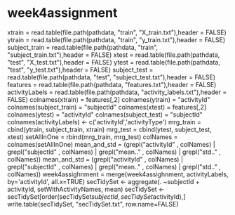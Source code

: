 # week4assignment
xtrain = read.table(file.path(pathdata, "train", "X_train.txt"),header = FALSE)
ytrain = read.table(file.path(pathdata, "train", "y_train.txt"),header = FALSE)
subject_train = read.table(file.path(pathdata, "train", "subject_train.txt"),header = FALSE)
xtest = read.table(file.path(pathdata, "test", "X_test.txt"),header = FALSE)
ytest = read.table(file.path(pathdata, "test", "y_test.txt"),header = FALSE)
subject_test = read.table(file.path(pathdata, "test", "subject_test.txt"),header = FALSE)
features = read.table(file.path(pathdata, "features.txt"),header = FALSE)
activityLabels = read.table(file.path(pathdata, "activity_labels.txt"),header = FALSE)
colnames(xtrain) = features[,2]
colnames(ytrain) = "activityId"
colnames(subject_train) = "subjectId"
colnames(xtest) = features[,2]
colnames(ytest) = "activityId"
colnames(subject_test) = "subjectId"
colnames(activityLabels) <- c('activityId','activityType')
mrg_train = cbind(ytrain, subject_train, xtrain)
mrg_test = cbind(ytest, subject_test, xtest)
setAllInOne = rbind(mrg_train, mrg_test)
colNames = colnames(setAllInOne)
mean_and_std = (grepl("activityId" , colNames) | grepl("subjectId" , colNames) | grepl("mean.." , colNames) | grepl("std.." , colNames))
mean_and_std = (grepl("activityId" , colNames) | grepl("subjectId" , colNames) | grepl("mean.." , colNames) | grepl("std.." , colNames))
week4assighnment = merge(week4assighnment, activityLabels, by='activityId', all.x=TRUE)
secTidySet <- aggregate(. ~subjectId + activityId, setWithActivityNames, mean)
secTidySet <- secTidySet[order(secTidySet$subjectId, secTidySet$activityId),]
write.table(secTidySet, "secTidySet.txt", row.name=FALSE)

